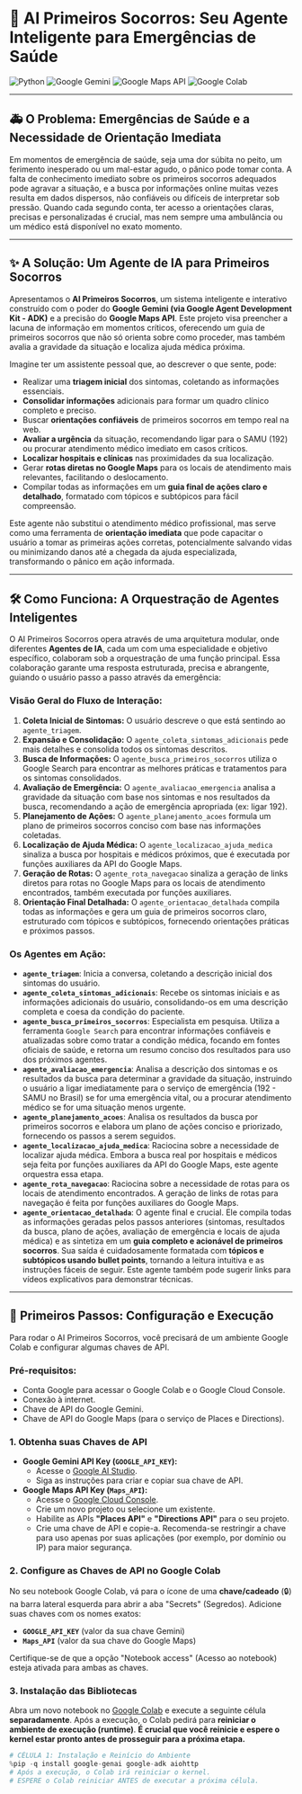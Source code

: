 # 🤖 AI Primeiros Socorros: Seu Agente Inteligente para Emergências de Saúde

![Python](https://img.shields.io/badge/Python-3.9%2B-blue?style=for-the-badge&logo=python)
![Google Gemini](https://img.shields.io/badge/Google%20Gemini-AI-green?style=for-the-badge&logo=google)
![Google Maps API](https://img.shields.io/badge/Google%20Maps-API-red?style=for-the-badge&logo=googlemaps)
![Google Colab](https://img.shields.io/badge/Google%20Colab-Notebook-yellow?style=for-the-badge&logo=googlecolab)

---

## 🚑 O Problema: Emergências de Saúde e a Necessidade de Orientação Imediata

Em momentos de emergência de saúde, seja uma dor súbita no peito, um ferimento inesperado ou um mal-estar agudo, o pânico pode tomar conta. A falta de conhecimento imediato sobre os primeiros socorros adequados pode agravar a situação, e a busca por informações online muitas vezes resulta em dados dispersos, não confiáveis ou difíceis de interpretar sob pressão. Quando cada segundo conta, ter acesso a orientações claras, precisas e personalizadas é crucial, mas nem sempre uma ambulância ou um médico está disponível no exato momento.

---

## ✨ A Solução: Um Agente de IA para Primeiros Socorros

Apresentamos o **AI Primeiros Socorros**, um sistema inteligente e interativo construído com o poder do **Google Gemini (via Google Agent Development Kit - ADK)** e a precisão do **Google Maps API**. Este projeto visa preencher a lacuna de informação em momentos críticos, oferecendo um guia de primeiros socorros que não só orienta sobre como proceder, mas também avalia a gravidade da situação e localiza ajuda médica próxima.

Imagine ter um assistente pessoal que, ao descrever o que sente, pode:
* Realizar uma **triagem inicial** dos sintomas, coletando as informações essenciais.
* **Consolidar informações** adicionais para formar um quadro clínico completo e preciso.
* Buscar **orientações confiáveis** de primeiros socorros em tempo real na web.
* **Avaliar a urgência** da situação, recomendando ligar para o SAMU (192) ou procurar atendimento médico imediato em casos críticos.
* **Localizar hospitais e clínicas** nas proximidades da sua localização.
* Gerar **rotas diretas no Google Maps** para os locais de atendimento mais relevantes, facilitando o deslocamento.
* Compilar todas as informações em um **guia final de ações claro e detalhado**, formatado com tópicos e subtópicos para fácil compreensão.

Este agente não substitui o atendimento médico profissional, mas serve como uma ferramenta de **orientação imediata** que pode capacitar o usuário a tomar as primeiras ações corretas, potencialmente salvando vidas ou minimizando danos até a chegada da ajuda especializada, transformando o pânico em ação informada.

---

## 🛠️ Como Funciona: A Orquestração de Agentes Inteligentes

O AI Primeiros Socorros opera através de uma arquitetura modular, onde diferentes **Agentes de IA**, cada um com uma especialidade e objetivo específico, colaboram sob a orquestração de uma função principal. Essa colaboração garante uma resposta estruturada, precisa e abrangente, guiando o usuário passo a passo através da emergência:

### Visão Geral do Fluxo de Interação:

1.  **Coleta Inicial de Sintomas:** O usuário descreve o que está sentindo ao `agente_triagem`.
2.  **Expansão e Consolidação:** O `agente_coleta_sintomas_adicionais` pede mais detalhes e consolida todos os sintomas descritos.
3.  **Busca de Informações:** O `agente_busca_primeiros_socorros` utiliza o Google Search para encontrar as melhores práticas e tratamentos para os sintomas consolidados.
4.  **Avaliação de Emergência:** O `agente_avaliacao_emergencia` analisa a gravidade da situação com base nos sintomas e nos resultados da busca, recomendando a ação de emergência apropriada (ex: ligar 192).
5.  **Planejamento de Ações:** O `agente_planejamento_acoes` formula um plano de primeiros socorros conciso com base nas informações coletadas.
6.  **Localização de Ajuda Médica:** O `agente_localizacao_ajuda_medica` sinaliza a busca por hospitais e médicos próximos, que é executada por funções auxiliares da API do Google Maps.
7.  **Geração de Rotas:** O `agente_rota_navegacao` sinaliza a geração de links diretos para rotas no Google Maps para os locais de atendimento encontrados, também executada por funções auxiliares.
8.  **Orientação Final Detalhada:** O `agente_orientacao_detalhada` compila todas as informações e gera um guia de primeiros socorros claro, estruturado com tópicos e subtópicos, fornecendo orientações práticas e próximos passos.

### Os Agentes em Ação:

* **`agente_triagem`**: Inicia a conversa, coletando a descrição inicial dos sintomas do usuário.
* **`agente_coleta_sintomas_adicionais`**: Recebe os sintomas iniciais e as informações adicionais do usuário, consolidando-os em uma descrição completa e coesa da condição do paciente.
* **`agente_busca_primeiros_socorros`**: Especialista em pesquisa. Utiliza a ferramenta `Google Search` para encontrar informações confiáveis e atualizadas sobre como tratar a condição médica, focando em fontes oficiais de saúde, e retorna um resumo conciso dos resultados para uso dos próximos agentes.
* **`agente_avaliacao_emergencia`**: Analisa a descrição dos sintomas e os resultados da busca para determinar a gravidade da situação, instruindo o usuário a ligar imediatamente para o serviço de emergência (192 - SAMU no Brasil) se for uma emergência vital, ou a procurar atendimento médico se for uma situação menos urgente.
* **`agente_planejamento_acoes`**: Analisa os resultados da busca por primeiros socorros e elabora um plano de ações conciso e priorizado, fornecendo os passos a serem seguidos.
* **`agente_localizacao_ajuda_medica`**: Raciocina sobre a necessidade de localizar ajuda médica. Embora a busca real por hospitais e médicos seja feita por funções auxiliares da API do Google Maps, este agente orquestra essa etapa.
* **`agente_rota_navegacao`**: Raciocina sobre a necessidade de rotas para os locais de atendimento encontrados. A geração de links de rotas para navegação é feita por funções auxiliares do Google Maps.
* **`agente_orientacao_detalhada`**: O agente final e crucial. Ele compila todas as informações geradas pelos passos anteriores (sintomas, resultados da busca, plano de ações, avaliação de emergência e locais de ajuda médica) e as sintetiza em um **guia completo e acionável de primeiros socorros**. Sua saída é cuidadosamente formatada com **tópicos e subtópicos usando bullet points**, tornando a leitura intuitiva e as instruções fáceis de seguir. Este agente também pode sugerir links para vídeos explicativos para demonstrar técnicas.

---

## 🚀 Primeiros Passos: Configuração e Execução

Para rodar o AI Primeiros Socorros, você precisará de um ambiente Google Colab e configurar algumas chaves de API.

### Pré-requisitos:

* Conta Google para acessar o Google Colab e o Google Cloud Console.
* Conexão à internet.
* Chave de API do Google Gemini.
* Chave de API do Google Maps (para o serviço de Places e Directions).

### 1. Obtenha suas Chaves de API

* **Google Gemini API Key (`GOOGLE_API_KEY`):**
    * Acesse o [Google AI Studio](https://ai.google.dev/gemini-api/docs/get-started/web).
    * Siga as instruções para criar e copiar sua chave de API.
* **Google Maps API Key (`Maps_API`):**
    * Acesse o [Google Cloud Console](https://console.cloud.google.com/apis/credentials).
    * Crie um novo projeto ou selecione um existente.
    * Habilite as APIs **"Places API"** e **"Directions API"** para o seu projeto.
    * Crie uma chave de API e copie-a. Recomenda-se restringir a chave para uso apenas por suas aplicações (por exemplo, por domínio ou IP) para maior segurança.

### 2. Configure as Chaves de API no Google Colab

No seu notebook Google Colab, vá para o ícone de uma **chave/cadeado** (🔒) na barra lateral esquerda para abrir a aba "Secrets" (Segredos). Adicione suas chaves com os nomes exatos:

* **`GOOGLE_API_KEY`** (valor da sua chave Gemini)
* **`Maps_API`** (valor da sua chave do Google Maps)

Certifique-se de que a opção "Notebook access" (Acesso ao notebook) esteja ativada para ambas as chaves.

### 3. Instalação das Bibliotecas

Abra um novo notebook no [Google Colab](https://colab.research.google.com/) e execute a seguinte célula **separadamente**. Após a execução, o Colab pedirá para **reiniciar o ambiente de execução (runtime)**. **É crucial que você reinicie e espere o kernel estar pronto antes de prosseguir para a próxima etapa.**

```python
# CÉLULA 1: Instalação e Reinício do Ambiente
%pip -q install google-genai google-adk aiohttp
# Após a execução, o Colab irá reiniciar o kernel.
# ESPERE o Colab reiniciar ANTES de executar a próxima célula.
